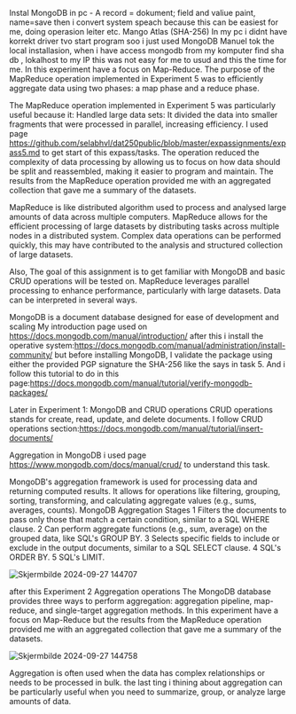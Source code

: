 Instal MongoDB in pc - A record = dokument; field and valiue paint, name=save then i convert system speach because this can be easiest for me, doing operasion leiter etc.
Mango Atlas (SHA-256)
In my pc i didnt have korrekt driver tvo start program soo i just used MongoDB Manuel tok the local installasion, when i have access mongodb from my komputer find sha db , lokalhost to my IP  this was not easy for me to usud and this the time for me.
In this experiment have a focus on Map-Reduce. 
The purpose of the MapReduce operation implemented in Experiment 5 was to efficiently aggregate data using two phases: a map phase and a reduce phase.


The MapReduce operation implemented in Experiment 5 was particularly useful because it: Handled large data sets: It divided the data into smaller fragments that were processed in parallel, increasing efficiency.
I used page https://github.com/selabhvl/dat250public/blob/master/expassignments/expass5.md to get start of this expass/tasks.
The operation reduced the complexity of data processing by allowing us to focus on how data should be split and reassembled, making it easier to program and maintain.
The results from the MapReduce operation provided me with an aggregated collection that gave me a summary of the datasets. 

MapReduce is like distributed algorithm used to process and analysed large amounts of data across multiple computers.
MapReduce allows for the efficient processing of large datasets by distributing tasks across multiple nodes in a distributed system.
Complex data operations can be performed quickly, this may have contributed to the analysis and structured collection of large datasets.

Also, The goal of this assignment is to get familiar with MongoDB  and basic CRUD operations will be tested on. 
MapReduce leverages parallel processing to enhance performance, particularly with large datasets. Data can be interpreted in several ways. 

MongoDB is a document database designed for ease of development and scaling
My introduction page used on https://docs.mongodb.com/manual/introduction/ after this i install the operative system:https://docs.mongodb.com/manual/administration/install-community/
but before installing MongoDB, I validate the package using either the provided PGP signature the SHA-256 like the says in task 5. 
And i follow this tutorial to do in this page:https://docs.mongodb.com/manual/tutorial/verify-mongodb-packages/

Later in Experiment 1: MongoDB and CRUD operations
CRUD operations stands for create, read, update, and delete documents.
I follow CRUD operations section:https://docs.mongodb.com/manual/tutorial/insert-documents/

Aggregation in MongoDB  i used page https://www.mongodb.com/docs/manual/crud/ to understand this task. 

MongoDB's aggregation framework is used for processing data and returning computed results. 
It allows for operations like filtering, grouping, sorting, transforming, and calculating aggregate values (e.g., sums, averages, counts).
MongoDB Aggregation Stages 
1 Filters the documents to pass only those that match a certain condition, similar to a SQL WHERE clause.
2 Can perform aggregate functions (e.g., sum, average) on the grouped data, like SQL's GROUP BY.
3 Selects specific fields to include or exclude in the output documents, similar to a SQL SELECT clause.
4 SQL's ORDER BY.
5 SQL's LIMIT.

![Skjermbilde 2024-09-27 144707](https://github.com/user-attachments/assets/2e761f76-dc29-4b4e-bd6b-f35339f6ded1)

after this  Experiment 2
Aggregation operations The MongoDB database provides three ways to perform aggregation: aggregation pipeline, map-reduce, and single-target aggregation methods. 
In this experiment have a focus on Map-Reduce but the results from the MapReduce operation provided me with an aggregated collection that gave me a summary of the datasets.

![Skjermbilde 2024-09-27 144758](https://github.com/user-attachments/assets/2420a8a6-4199-47c8-b7b0-70d0bf9df663)

Aggregation is often used when the data has complex relationships or needs to be processed in bulk. 
the last ting i thining about aggregation can be particularly useful when you need to summarize, group, or analyze large amounts of data. 


